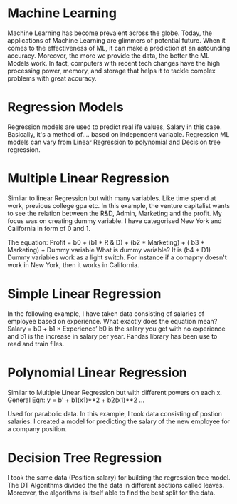# Machine Learning

Machine Learning has become prevalent across the globe. Today, the applications of Machine Learning are glimmers of potential future. When it comes to the effectiveness of ML, it can make a prediction at an astounding accuracy. Moreover, the more we provide the data, the better the ML Models work. In fact, computers with recent tech changes have the high processing power, memory, and storage that helps it to tackle complex problems with great accuracy. 

# Regression Models

Regression models are used to predict real ife values, Salary in this case. Basically, it's a method of.... based on independent variable. 
Regression ML models can vary from Linear Regression to polynomial and Decision tree regression. 

# Multiple Linear Regression

Simliar to linear Regression but with many variables. Like time spend at work, previous college gpa etc.
In this example, the venture capitalist wants to see the relation between the R&D, Admin, Marketing and the profit. 
My focus was on creating dummy variable. I have categorised New York and California in form of 0 and 1. 

The equation: Profit = b0 + (b1 * R & D) + (b2 * Marketing) + ( b3 * Marketing) + Dummy variable
What is dummy variable? It is (b4 * D1)
Dummy variables work as a light switch. For instance if a comapny doesn't work in New York, then it works in California.
 
# Simple Linear Regression

In the following example, I have taken data consisting of salaries of employee based on experience. 
What exactly does the equation mean?
Salary = b0 + b1 × Experience’
b0 is the salary you get with no experience and b1 is the increase in salary per year.
Pandas library has been use to read and train files.

# Polynomial Linear Regression

Similar to Multiple Linear Regression but with different powers on each x.
General Eqn: y = b' + b1(x1)**2 + b2(x1)**2 ...

Used for parabolic data. In this example, I took data consisting of postion salaries. I created a model for predicting the salary of the new employee for a company position.

# Decision Tree Regression

I took the same data (Position salary) for building the regression tree model. The DT Algorithms divided the the data in different sections called leaves. Moreover, the algorithms is itself able to find the best split for the data.











